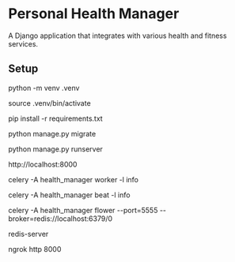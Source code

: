 # Personal Health Manager

A Django application that integrates with various health and fitness services.

## Setup

python -m venv .venv

source .venv/bin/activate

pip install -r requirements.txt

python manage.py migrate

python manage.py runserver

http://localhost:8000

celery -A health_manager worker -l info

celery -A health_manager beat -l info

celery -A health_manager flower --port=5555 --broker=redis://localhost:6379/0                           

redis-server

ngrok http 8000
